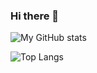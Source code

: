 ### Hi there 👋

![My GitHub stats](https://github-readme-stats.vercel.app/api?username=dhaliwal-h)

![Top Langs](https://github-readme-stats.vercel.app/api/top-langs/?username=dhaliwal-h)
<!--
**dhaliwal-h/dhaliwal-h** is a ✨ _special_ ✨ repository because its `README.md` (this file) appears on your GitHub profile.

Here are some ideas to get you started:

- 🔭 I’m currently working on ...
- 🌱 I’m currently learning ...
- 👯 I’m looking to collaborate on ...
- 🤔 I’m looking for help with ...
- 💬 Ask me about ...
- 📫 How to reach me: ...
- 😄 Pronouns: ...
- ⚡ Fun fact: ...
-->
